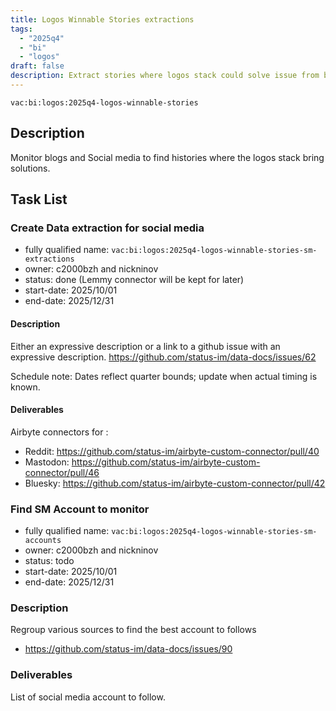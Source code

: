 ```yaml
---
title: Logos Winnable Stories extractions
tags:
  - "2025q4"
  - "bi"
  - "logos"
draft: false
description: Extract stories where logos stack could solve issue from blogs and social media.
---
```


`vac:bi:logos:2025q4-logos-winnable-stories`

## Description

Monitor blogs and Social media to find histories where the logos stack bring solutions.

## Task List

### Create Data extraction for social media

* fully qualified name: `vac:bi:logos:2025q4-logos-winnable-stories-sm-extractions`
* owner: c2000bzh and nickninov
* status: done (Lemmy connector will be kept for later)
* start-date: 2025/10/01
* end-date: 2025/12/31

#### Description

Either an expressive description or a link to a github issue with an expressive description.
https://github.com/status-im/data-docs/issues/62

Schedule note: Dates reflect quarter bounds; update when actual timing is known.
#### Deliverables

Airbyte connectors for :
* Reddit: https://github.com/status-im/airbyte-custom-connector/pull/40
* Mastodon: https://github.com/status-im/airbyte-custom-connector/pull/46
* Bluesky: https://github.com/status-im/airbyte-custom-connector/pull/42

### Find SM Account to monitor

* fully qualified name: `vac:bi:logos:2025q4-logos-winnable-stories-sm-accounts`
* owner: c2000bzh and nickninov
* status: todo
* start-date: 2025/10/01
* end-date: 2025/12/31


### Description

Regroup various sources to find the best account to follows
* https://github.com/status-im/data-docs/issues/90

### Deliverables

List of social media account to follow.
